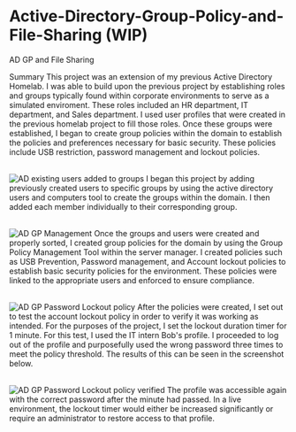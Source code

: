 # Active-Directory-Group-Policy-and-File-Sharing (WIP)
AD GP and File Sharing

Summary
This project was an extension of my previous Active Directory Homelab. I was able to build upon the previous project by establishing roles and groups typically found within corporate environments to serve as a simulated enviroment. These roles included an HR department, IT department, and Sales department. I used user profiles that were created in the previous homelab project to fill those roles. Once these groups were established, I began to create group policies within the domain to establish the policies and preferences necessary for basic security. These policies include USB restriction, password management and lockout policies. 

<br/>![AD existing users added to groups](https://github.com/user-attachments/assets/f2f3051e-94fb-4c37-a072-fb3a22dfc1ed)
I began this project by adding previously created users to specific groups by using the active directory users and computers tool to create the groups within the domain. I then added each member individually to their corresponding group.<br/>


<br/>![AD GP Management](https://github.com/user-attachments/assets/6847c464-fcbc-40af-914c-e70f245b47c4)
Once the groups and users were created and properly sorted, I created group policies for the domain by using the Group Policy Management Tool within the server manager. I created policies such as USB Prevention, Password management, and Account lockout policies to establish basic security policies for the environment. These policies were linked to the appropriate users and enforced to ensure compliance.<br/>



<br/>![AD GP Password Lockout policy](https://github.com/user-attachments/assets/ba1a82ee-516b-4ecd-b805-82e676b3872b)
After the policies were created, I set out to test the account lockout policy in order to verify it was working as intended. For the purposes of the project, I set the lockout duration timer for 1 minute. For this test, I used the IT intern Bob's profile. I proceeded to log out of the profile and purposefully used the wrong password three times to meet the policy threshold. The results of this can be seen in the screenshot below.<br/>


<br/>![AD GP Password Lockout policy verified](https://github.com/user-attachments/assets/b0d22b6a-34c7-4e9c-878b-b8a522c49b5a)
The profile was accessible again with the correct password after the minute had passed. In a live environment, the lockout timer would either be increased significantly or require an administrator to restore access to that profile. 

